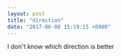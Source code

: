 ```yaml
---
layout: post
title: "direction"
date: "2017-06-08 15:19:15 +0900"
---
```


I don't know which direction is better
